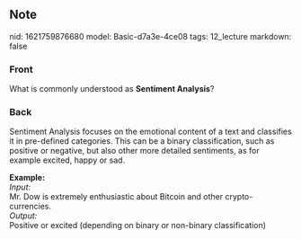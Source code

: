 ## Note
nid: 1621759876680
model: Basic-d7a3e-4ce08
tags: 12_lecture
markdown: false

### Front
What is commonly understood as <b>Sentiment Analysis</b>?

### Back
Sentiment Analysis focuses on the emotional content of a text and classifies it in pre-defined categories. This can be a binary classification, such as positive or negative, but also other more detailed sentiments, as for example excited, happy or sad.<div>
</div><div><b>Example:</b></div><div><i>Input:</i></div><div>Mr. Dow is extremely enthusiastic about Bitcoin and other crypto-currencies.</div><div>
</div><div><i>Output:</i></div><div>Positive or excited (depending on binary or non-binary classification)</div><div>
</div>
